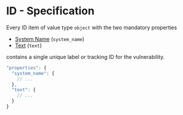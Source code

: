 # ID - Specification

Every ID item of value type `object` with the two mandatory properties

* [System Name](vulnerabilities/vulnerability/ids/id/system_name-spec.en.md) (`system_name`)
* [Text](vulnerabilities/vulnerability/ids/id/text-spec.en.md) (`text`)

contains a single unique label or tracking ID for the vulnerability.

```javascript
"properties": {
  "system_name": {
    // ...
  },
  "text": {
    // ...
  }
}
```
